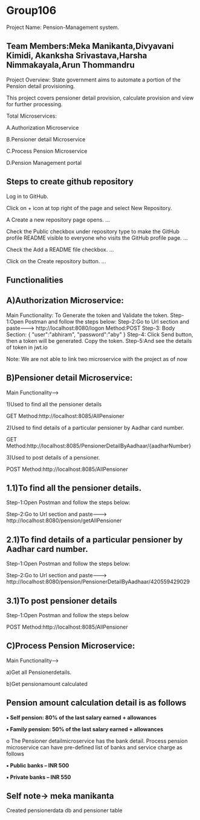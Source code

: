 # Group106

Project Name: Pension-Management system.

Team Members:Meka Manikanta,Divyavani Kimidi, Akanksha Srivastava,Harsha Nimmakayala,Arun Thommandru
---------------

Project Overview:
State government aims to automate a portion of the Pension detail provisioning.

This project covers pensioner detail provision, calculate provision and view for further processing.

Total Microservices:

A.Authorization Microservice

B.Pensioner detail Microservice

C.Process Pension Microservice

D.Pension Management portal

Steps to create github repository
---------------
Log in to GitHub.

Click on + icon at top right of the page and select New Repository.

A Create a new repository page opens. ...

Check the Public checkbox under repository type to make the GitHub profile README visible to everyone who visits the GitHub profile page. ...

Check the Add a README file checkbox. ...

Click on the Create repository button. ...

Functionalities
---------------

A)Authorization Microservice:
-----------------------------

Main Functionality:
To Generate the token and Validate the token.
Step-1:Open Postman and follow the steps below:
Step-2:Go to Url section and paste---> http://localhost:8080/logon
Method:POST
Step-3: Body Section: { "user":"abhiram", "password":"aby" }
Step-4: Click Send button, then a token will be generated. Copy the token.
Step-5:And see the details of token in jwt.io

Note: We are not able to link two microservice with the project as of now

B)Pensioner detail Microservice:
--------------------------------

Main Functionality-->

1)Used to find all the pensioner details

GET Method:http://localhost:8085/AllPensioner

2)Used to find details of a particular pensioner by Aadhar card number. 

GET Method:http://localhost:8085/PensionerDetailByAadhaar/{aadharNumber}

3)Used to post details of a pensioner.

POST Method:http://localhost:8085/AllPensioner


1.1)To find all the pensioner details.
------------------------------------

Step-1:Open Postman and follow the steps below:
 
Step-2:Go to Url section and paste---> http://localhost:8080/pension/getAllPensioner

2.1)To find details of a particular pensioner by Aadhar card number.
-----------------------------------------------------------------

Step-1:Open Postman and follow the steps below:

Step-2:Go to Url section and paste---> http://localhost:8080/pension/PensionerDetailByAadhaar/420559429029

3.1)To post pensioner details
----------------------------------------------

Step-1:Open Postman and follow the steps below

POST Method:http://localhost:8085/AllPensioner

C)Process Pension Microservice:
-------------------------------

Main Functionality-->

a)Get all Pensionerdetails.

b)Get pensionamount calculated



Pension amount calculation detail is as follows
------------------------------------------------
**▪ Self pension: 80% of the last salary earned + allowances**

**▪ Family pension: 50% of the last salary earned + allowances**

o The Pensioner detailmicroservice has the bank detail. Process pension microservice can have pre-defined list of banks and service charge as follows

**▪ Public banks – INR 500**

**▪ Private banks – INR 550**
 

Self note-> meka manikanta
---------
Created pensionerdata db and pensioner table

